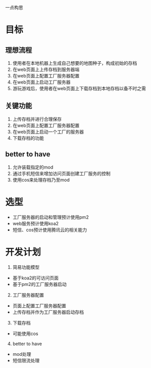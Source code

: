 一点构思

# 目标
## 理想流程
1. 使用者在本地机器上生成自己想要的地图种子，构成初始的存档
2. 在web页面上上传存档到服务器端
3. 在web页面上配置工厂服务器配置
4. 在web页面上启动工厂服务器
5. 游玩游戏后，使用者在web页面上下载存档到本地存档以备不时之需

## 关键功能
1. 上传存档并进行合理保存
2. 在web页面上配置工厂服务器配置
3. 在web页面上启动一个工厂的服务器
4. 下载存档的功能

## better to have
1. 允许装载指定的mod
2. 通过手机短信来增加访问页面创建工厂服务的控制
3. 使用cos来处理存档乃至mod

# 选型
- 工厂服务器的启动和管理预计使用pm2
- web服务预计使用koa2
- 短信、cos预计使用腾讯云的相关能力

# 开发计划
1. 简易功能模型
  - 基于koa2的可访问页面
  - 基于pm2的工厂服务器启动
2. 工厂服务器配置
  - 页面上配置工厂服务器配置
  - 上传存档并作为工厂服务器启动存档
3. 下载存档
  - 可能使用cos
4. better to have
  - mod处理
  - 短信限流处理